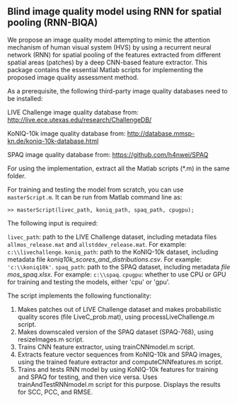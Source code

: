 ## Blind image quality model using RNN for spatial pooling (RNN-BIQA)

We propose an image quality model attempting to mimic the attention mechanism of human visual system (HVS) by using a recurrent neural network (RNN) for spatial pooling of the features extracted from different spatial areas (patches) by a deep CNN-based feature extractor. This package contains the essential Matlab scripts for implementing the proposed image quality assessment method.

As a prerequisite, the following third-party image quality databases need to be installed:

LIVE Challenge image quality database from: http://live.ece.utexas.edu/research/ChallengeDB/

KoNIQ-10k image quality database from: http://database.mmsp-kn.de/koniq-10k-database.html

SPAQ image quality database from: https://github.com/h4nwei/SPAQ

For using the implementation, extract all the Matlab scripts (*.m) in the same folder.

For training and testing the model from scratch, you can use `masterScript.m`. It can be run from 
Matlab command line as:

```
>> masterScript(livec_path, koniq_path, spaq_path, cpugpu);
```

The following input is required:

`livec_path`: path to the LIVE Challenge dataset, including metadata files `allmos_release.mat` and 
`allstddev_release.mat`. For example: `c:\\livechallenge`.
`koniq_path`: path to the KoNIQ-10k dataset, including metadata file 
_koniq10k_scores_and_distributions.csv_. For example: `'c:\\koniq10k'`.
`spaq_path`: path to the SPAQ dataset, including metadata _file mos_spaq.xlsx_. For example: 
`c:\\spaq`.
`cpugpu`: whether to use CPU or GPU for training and testing the models, either 'cpu' or 'gpu'.

The script implements the following functionality:

1) Makes patches out of LIVE Challenge dataset and makes probabilistic quality scores (file 
LiveC_prob.mat), using processLiveChallenge.m script.
2) Makes downscaled version of the SPAQ dataset (SPAQ-768), using resizeImages.m script.
3) Trains CNN feature extractor, using trainCNNmodel.m script.
4) Extracts feature vector sequences from KoNIQ-10k and SPAQ images, using the trained
feature extractor and computeCNNfeatures.m script.
5) Trains and tests RNN model by using KoNIQ-10k features for training and SPAQ for testing,
and then vice versa. Uses trainAndTestRNNmodel.m script for this purpose. Displays the results
for SCC, PCC, and RMSE.
